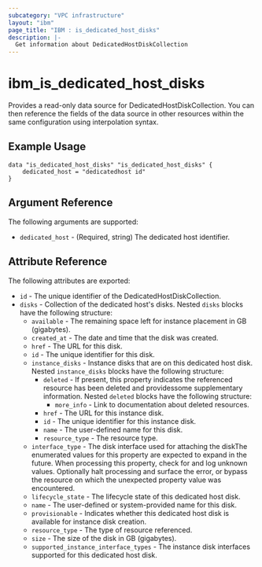 ```yaml
---
subcategory: "VPC infrastructure"
layout: "ibm"
page_title: "IBM : is_dedicated_host_disks"
description: |-
  Get information about DedicatedHostDiskCollection
---
```


# ibm\_is_dedicated_host_disks

Provides a read-only data source for DedicatedHostDiskCollection. You can then reference the fields of the data source in other resources within the same configuration using interpolation syntax.

## Example Usage

```hcl
data "is_dedicated_host_disks" "is_dedicated_host_disks" {
	dedicated_host = "dedicatedhost id"
}
```

## Argument Reference

The following arguments are supported:

* `dedicated_host` - (Required, string) The dedicated host identifier.

## Attribute Reference

The following attributes are exported:

* `id` - The unique identifier of the DedicatedHostDiskCollection.
* `disks` - Collection of the dedicated host's disks. Nested `disks` blocks have the following structure:
	* `available` - The remaining space left for instance placement in GB (gigabytes).
	* `created_at` - The date and time that the disk was created.
	* `href` - The URL for this disk.
	* `id` - The unique identifier for this disk.
	* `instance_disks` - Instance disks that are on this dedicated host disk. Nested `instance_disks` blocks have the following structure:
		* `deleted` - If present, this property indicates the referenced resource has been deleted and providessome supplementary information. Nested `deleted` blocks have the following structure:
			* `more_info` - Link to documentation about deleted resources.
		* `href` - The URL for this instance disk.
		* `id` - The unique identifier for this instance disk.
		* `name` - The user-defined name for this disk.
		* `resource_type` - The resource type.
	* `interface_type` - The disk interface used for attaching the diskThe enumerated values for this property are expected to expand in the future. When processing this property, check for and log unknown values. Optionally halt processing and surface the error, or bypass the resource on which the unexpected property value was encountered.
	* `lifecycle_state` - The lifecycle state of this dedicated host disk.
	* `name` - The user-defined or system-provided name for this disk.
	* `provisionable` - Indicates whether this dedicated host disk is available for instance disk creation.
	* `resource_type` - The type of resource referenced.
	* `size` - The size of the disk in GB (gigabytes).
	* `supported_instance_interface_types` - The instance disk interfaces supported for this dedicated host disk.

